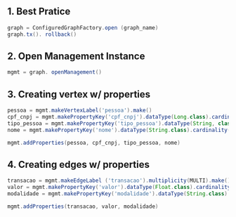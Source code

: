 ## 1. Best Pratice

```groovy
graph = ConfiguredGraphFactory.open (graph_name)
graph.tx(). rollback()
```

## 2. Open Management Instance

```groovy
mgmt = graph. openManagement()
```

## 3. Creating vertex w/ properties

```groovy
pessoa = mgmt.makeVertexLabel('pessoa').make()
cpf_cnpj = mgmt.makePropertyKey('cpf_cnpj').dataType(Long.class).cardinality(Cardinality.SINGLE).make()
tipo_pessoa = mgmt.makePropertyKey('tipo_pessoa').dataType(String, class).cardinality(Cardinality.SINGLE).make()
nome = mgmt.makePropertyKey('nome').dataType(String.class).cardinality(Cardinality.SINGLE).make()

mgmt.addProperties(pessoa, cpf_cnpj, tipo_pessoa, nome)
```

## 4. Creating edges w/ properties

```groovy
transacao = mgmt.makeEdgeLabel ('transacao').multiplicity(MULTI).make()
valor = mgmt.makePropertyKey('valor').dataType(Float.class).cardinality(Cardinality.LIST).make()
modalidade = mgmt.makePropertyKey('modalidade').dataType(String.class).cardinality(Cardinality.SET).make()

mgmt.addProperties(transacao, valor, modalidade)
```